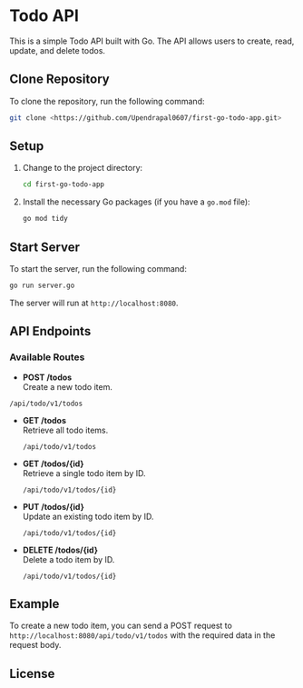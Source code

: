 # Todo API

This is a simple Todo API built with Go. The API allows users to create, read, update, and delete todos.

## Clone Repository

To clone the repository, run the following command:

```bash
git clone <https://github.com/Upendrapal0607/first-go-todo-app.git>
```

## Setup

1. Change to the project directory:
   ```bash
   cd first-go-todo-app
   ```
 
2. Install the necessary Go packages (if you have a `go.mod` file):
   ```bash
   go mod tidy
   ```

## Start Server

To start the server, run the following command:

```bash
go run server.go
```

The server will run at `http://localhost:8080`.

## API Endpoints

### Available Routes
- **POST /todos**  
  Create a new todo item.  
 
 ```
 /api/todo/v1/todos
 ```

- **GET /todos**  
  Retrieve all todo items.  
  ```
  /api/todo/v1/todos
  ```

- **GET /todos/{id}**  
  Retrieve a single todo item by ID.  
  ```
  /api/todo/v1/todos/{id}
  ```


- **PUT /todos/{id}**  
  Update an existing todo item by ID.  

  ```
  /api/todo/v1/todos/{id}
  ```
- **DELETE /todos/{id}**  
  Delete a todo item by ID.  
  ```
  /api/todo/v1/todos/{id}
  ```

## Example

To create a new todo item, you can send a POST request to `http://localhost:8080/api/todo/v1/todos` with the required data in the request body.

## License

